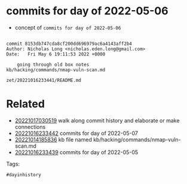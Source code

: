 # commits for day of 2022-05-06

- concept of `commits for day of 2022-05-06`

```

commit 8153db747cda8cf200dd696979ac6a4143aff2b4
Author: Nicholas Long <nicholas.eden.long@gmail.com>
Date:   Fri May 6 19:11:53 2022 +0000

    going through old box notes
kb/hacking/commands/nmap-vuln-scan.md
```

` zet/20221016233441/README.md `

# Related

- [20221017030519](/zet/20221017030519/README.md) walk along commit history and elaborate or make connections
- [20221016233442](/zet/20221016233442/README.md) commits for day of 2022-05-07
- [20221014185836](/zet/20221014185836/README.md) kb file named kb/hacking/commands/nmap-vuln-scan.md
- [20221016233439](/zet/20221016233439/README.md) commits for day of 2022-05-05

Tags:

    #dayinhistory
